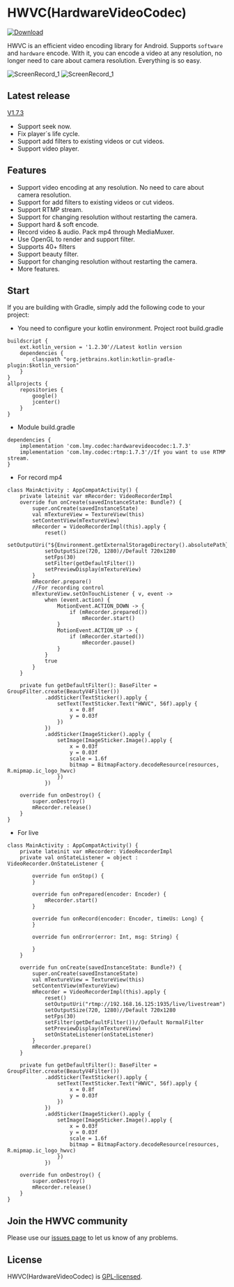 # HWVC(HardwareVideoCodec)
[ ![Download](https://api.bintray.com/packages/lmylr/maven/hardwarevideocodec/images/download.svg) ](https://bintray.com/lmylr/maven/hardwarevideocodec/_latestVersion)

HWVC is an efficient video encoding library for Android. Supports `software` and `hardware` encode.
With it, you can encode a video at any resolution, no longer need to care about camera resolution. Everything is so easy.

![ScreenRecord_1](https://github.com/lmylr/HardwareVideoCodec/blob/master/images/ScreenRecord_1.gif)
![ScreenRecord_1](https://github.com/lmylr/HardwareVideoCodec/blob/master/images/ScreenRecord_2.gif)
## Latest release
[V1.7.3](https://github.com/lmylr/HardwareVideoCodec/releases/tag/v1.7.3)

* Support seek now.
* Fix player`s life cycle.
* Support add filters to existing videos or cut videos.
* Support video player.

## Features
* Support video encoding at any resolution. No need to care about camera resolution.
* Support for add filters to existing videos or cut videos.
* Support RTMP stream.
* Support for changing resolution without restarting the camera.
* Support hard & soft encode.
* Record video & audio. Pack mp4 through MediaMuxer.
* Use OpenGL to render and support filter.
* Supports 40+ filters
* Support beauty filter.
* Support for changing resolution without restarting the camera.
* More features.

## Start
If you are building with Gradle, simply add the following code to your project:
* You need to configure your kotlin environment. Project root build.gradle
```
buildscript {
    ext.kotlin_version = '1.2.30'//Latest kotlin version
    dependencies {
        classpath "org.jetbrains.kotlin:kotlin-gradle-plugin:$kotlin_version"
    }
}
allprojects {
    repositories {
        google()
        jcenter()
    }
}
```
* Module build.gradle
```
dependencies {
    implementation 'com.lmy.codec:hardwarevideocodec:1.7.3'
    implementation 'com.lmy.codec:rtmp:1.7.3'//If you want to use RTMP stream.
}
```
* For record mp4
```
class MainActivity : AppCompatActivity() {
    private lateinit var mRecorder: VideoRecorderImpl
    override fun onCreate(savedInstanceState: Bundle?) {
        super.onCreate(savedInstanceState)
        val mTextureView = TextureView(this)
        setContentView(mTextureView)
        mRecorder = VideoRecorderImpl(this).apply {
            reset()
            setOutputUri("${Environment.getExternalStorageDirectory().absolutePath}/test.mp4")
            setOutputSize(720, 1280)//Default 720x1280
            setFps(30)
            setFilter(getDefaultFilter())
            setPreviewDisplay(mTextureView)
        }
        mRecorder.prepare()
        //For recording control
        mTextureView.setOnTouchListener { v, event ->
            when (event.action) {
                MotionEvent.ACTION_DOWN -> {
                    if (mRecorder.prepared())
                        mRecorder.start()
                }
                MotionEvent.ACTION_UP -> {
                    if (mRecorder.started())
                        mRecorder.pause()
                }
            }
            true
        }
    }

    private fun getDefaultFilter(): BaseFilter = GroupFilter.create(BeautyV4Filter())
            .addSticker(TextSticker().apply {
                setText(TextSticker.Text("HWVC", 56f).apply {
                    x = 0.8f
                    y = 0.03f
                })
            })
            .addSticker(ImageSticker().apply {
                setImage(ImageSticker.Image().apply {
                    x = 0.03f
                    y = 0.03f
                    scale = 1.6f
                    bitmap = BitmapFactory.decodeResource(resources, R.mipmap.ic_logo_hwvc)
                })
            })

    override fun onDestroy() {
        super.onDestroy()
        mRecorder.release()
    }
}
```
* For live
```
class MainActivity : AppCompatActivity() {
    private lateinit var mRecorder: VideoRecorderImpl
    private val onStateListener = object : VideoRecorder.OnStateListener {

        override fun onStop() {
        }

        override fun onPrepared(encoder: Encoder) {
            mRecorder.start()
        }

        override fun onRecord(encoder: Encoder, timeUs: Long) {
        }

        override fun onError(error: Int, msg: String) {

        }
    }

    override fun onCreate(savedInstanceState: Bundle?) {
        super.onCreate(savedInstanceState)
        val mTextureView = TextureView(this)
        setContentView(mTextureView)
        mRecorder = VideoRecorderImpl(this).apply {
            reset()
            setOutputUri("rtmp://192.168.16.125:1935/live/livestream")
            setOutputSize(720, 1280)//Default 720x1280
            setFps(30)
            setFilter(getDefaultFilter())//Default NormalFilter
            setPreviewDisplay(mTextureView)
            setOnStateListener(onStateListener)
        }
        mRecorder.prepare()
    }

    private fun getDefaultFilter(): BaseFilter = GroupFilter.create(BeautyV4Filter())
            .addSticker(TextSticker().apply {
                setText(TextSticker.Text("HWVC", 56f).apply {
                    x = 0.8f
                    y = 0.03f
                })
            })
            .addSticker(ImageSticker().apply {
                setImage(ImageSticker.Image().apply {
                    x = 0.03f
                    y = 0.03f
                    scale = 1.6f
                    bitmap = BitmapFactory.decodeResource(resources, R.mipmap.ic_logo_hwvc)
                })
            })

    override fun onDestroy() {
        super.onDestroy()
        mRecorder.release()
    }
}
```
## Join the HWVC community
Please use our [issues page](https://github.com/lmylr/HardwareVideoCodec/issues) to let us know of any problems.

## License
HWVC(HardwareVideoCodec) is [GPL-licensed](https://github.com/lmylr/HardwareVideoCodec/tree/master/LICENSE).